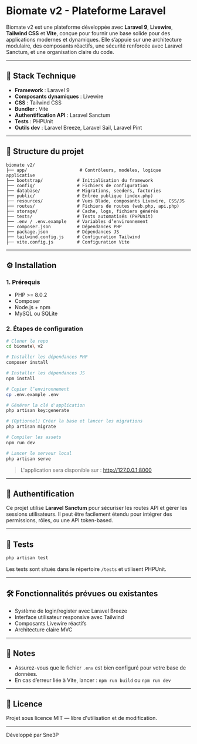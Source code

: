 # Biomate v2 - Plateforme Laravel

Biomate v2 est une plateforme développée avec **Laravel 9**, **Livewire**, **Tailwind CSS** et **Vite**, conçue pour fournir une base solide pour des applications modernes et dynamiques. Elle s’appuie sur une architecture modulaire, des composants réactifs, une sécurité renforcée avec Laravel Sanctum, et une organisation claire du code.

---

## 🚀 Stack Technique

- **Framework** : Laravel 9
- **Composants dynamiques** : Livewire
- **CSS** : Tailwind CSS
- **Bundler** : Vite
- **Authentification API** : Laravel Sanctum
- **Tests** : PHPUnit
- **Outils dev** : Laravel Breeze, Laravel Sail, Laravel Pint

---

## 📁 Structure du projet

```
biomate v2/
├── app/                    # Contrôleurs, modèles, logique applicative
├── bootstrap/             # Initialisation du framework
├── config/                # Fichiers de configuration
├── database/              # Migrations, seeders, factories
├── public/                # Entrée publique (index.php)
├── resources/             # Vues Blade, composants Livewire, CSS/JS
├── routes/                # Fichiers de routes (web.php, api.php)
├── storage/               # Cache, logs, fichiers générés
├── tests/                 # Tests automatisés (PHPUnit)
├── .env / .env.example    # Variables d’environnement
├── composer.json          # Dépendances PHP
├── package.json           # Dépendances JS
├── tailwind.config.js     # Configuration Tailwind
├── vite.config.js         # Configuration Vite
```

---

## ⚙️ Installation

### 1. Prérequis
- PHP >= 8.0.2
- Composer
- Node.js + npm
- MySQL ou SQLite

### 2. Étapes de configuration

```bash
# Cloner le repo
cd biomate\ v2

# Installer les dépendances PHP
composer install

# Installer les dépendances JS
npm install

# Copier l’environnement
cp .env.example .env

# Générer la clé d'application
php artisan key:generate

# (Optionnel) Créer la base et lancer les migrations
php artisan migrate

# Compiler les assets
npm run dev

# Lancer le serveur local
php artisan serve
```

> L'application sera disponible sur : http://127.0.0.1:8000

---

## 🔐 Authentification

Ce projet utilise **Laravel Sanctum** pour sécuriser les routes API et gérer les sessions utilisateurs. Il peut être facilement étendu pour intégrer des permissions, rôles, ou une API token-based.

---

## 🧪 Tests

```bash
php artisan test
```

Les tests sont situés dans le répertoire `/tests` et utilisent PHPUnit.

---

## 🛠 Fonctionnalités prévues ou existantes

- Système de login/register avec Laravel Breeze
- Interface utilisateur responsive avec Tailwind
- Composants Livewire réactifs
- Architecture claire MVC

---

## 📌 Notes

- Assurez-vous que le fichier `.env` est bien configuré pour votre base de données.
- En cas d’erreur liée à Vite, lancer : `npm run build` ou `npm run dev`

---

## 📄 Licence

Projet sous licence MIT — libre d'utilisation et de modification.

---

Développé par Sne3P

